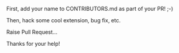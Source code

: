 First, add your name to CONTRIBUTORS.md as part of your PR! ;-)

Then, hack some cool extension, bug fix, etc.

Raise Pull Request...

Thanks for your help!
